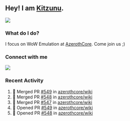 ## Hey! I am [Kitzunu](https://Github.com/Kitzunu).

<!--- <a href="https://github-readme-stats.kitzunu.vercel.app/api?username=Kitzunu&show_icons=true&theme=dark">
  <img src="https://github-readme-stats.kitzunu.vercel.app/api?username=Kitzunu&show_icons=true&theme=dark" />
</a>
<a href="https://github-readme-stats.kitzunu.vercel.app/api?username=Kitzunu&show_icons=true&theme=dark">
  <img align="center" src="https://github-readme-stats.vercel.app/api/top-langs/?username=Kitzunu&layout=compact&theme=dark" />
</a> -->

<a href="https://metrics.lecoq.io/Kitzunu?template=classic&people=1&notable=1&people.limit=28&people.size=28&people.types=followers%2C%20following&people.thanks=Keader&people.identicons=false&people.shuffle=false&notable.repositories=true&config.timezone=Europe%2FStockholm">
  <img align="center" src="https://metrics.lecoq.io/Kitzunu?template=classic&people=1&notable=1&people.limit=28&people.size=28&people.types=followers%2C%20following&people.thanks=Keader&people.identicons=false&people.shuffle=false&notable.repositories=true&config.timezone=Europe%2FStockholm" />
</a>

### What do I do?

I focus on WoW Emulation at [AzerothCore](https://Github.com/AzerothCore). Come join us ;)

### Connect with me
[![](https://img.shields.io/badge/AzerothCore%20Discord-Connect%20with%20me!-green)](https://discord.com/invite/gkt4y2x)

### Recent Activity

<!--START_SECTION:activity-->
1. 🎉 Merged PR [#549](https://github.com/azerothcore/wiki/pull/549) in [azerothcore/wiki](https://github.com/azerothcore/wiki)
2. 🎉 Merged PR [#548](https://github.com/azerothcore/wiki/pull/548) in [azerothcore/wiki](https://github.com/azerothcore/wiki)
3. 🎉 Merged PR [#547](https://github.com/azerothcore/wiki/pull/547) in [azerothcore/wiki](https://github.com/azerothcore/wiki)
4. 💪 Opened PR [#549](https://github.com/azerothcore/wiki/pull/549) in [azerothcore/wiki](https://github.com/azerothcore/wiki)
5. 💪 Opened PR [#548](https://github.com/azerothcore/wiki/pull/548) in [azerothcore/wiki](https://github.com/azerothcore/wiki)
<!--END_SECTION:activity-->
